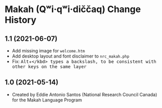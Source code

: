 Makah (Qʷi·qʷi·diččaq) Change History
=====================================

1.1 (2021-06-07)
----------------
* Add missing image for `welcome.htm`
* Add desktop layout and font disclaimer to `nrc_makah.php`
* Fix: <kbd>Alt</kbd>+<kbd>\</kbd> types a backslash, to be consistent with other keys on the same layer 

1.0 (2021-05-14)
----------------
* Created by Eddie Antonio Santos (National Research Council Canada) for the Makah Language Program
